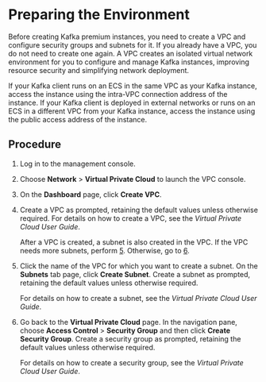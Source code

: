 # Preparing the Environment<a name="EN-US_TOPIC_0143117136"></a>

Before creating Kafka premium instances, you need to create a VPC and configure security groups and subnets for it. If you already have a VPC, you do not need to create one again. A VPC creates an isolated virtual network environment for you to configure and manage Kafka instances, improving resource security and simplifying network deployment.

If your Kafka client runs on an ECS in the same VPC as your Kafka instance, access the instance using the intra-VPC connection address of the instance. If your Kafka client is deployed in external networks or runs on an ECS in a different VPC from your Kafka instance, access the instance using the public access address of the instance.

## Procedure<a name="section120910819351"></a>

1.  Log in to the management console.
2.  Choose  **Network**  \>  **Virtual Private Cloud**  to launch the VPC console.
3.  On the  **Dashboard**  page, click  **Create VPC**.
4.  Create a VPC as prompted, retaining the default values unless otherwise required. For details on how to create a VPC, see the  _Virtual Private Cloud User Guide_.

    After a VPC is created, a subnet is also created in the VPC. If the VPC needs more subnets, perform  [5](#li18952995367). Otherwise, go to  [6](#li1095210933611).

5.  <a name="li18952995367"></a>Click the name of the VPC for which you want to create a subnet. On the  **Subnets**  tab page, click  **Create Subnet**. Create a subnet as prompted, retaining the default values unless otherwise required.

    For details on how to create a subnet, see the  _Virtual Private Cloud User Guide_.

6.  <a name="li1095210933611"></a>Go back to the  **Virtual Private Cloud**  page. In the navigation pane, choose  **Access Control**  \>  **Security Group**  and then click  **Create Security Group**. Create a security group as prompted, retaining the default values unless otherwise required.

    For details on how to create a security group, see the  _Virtual Private Cloud User Guide_.


